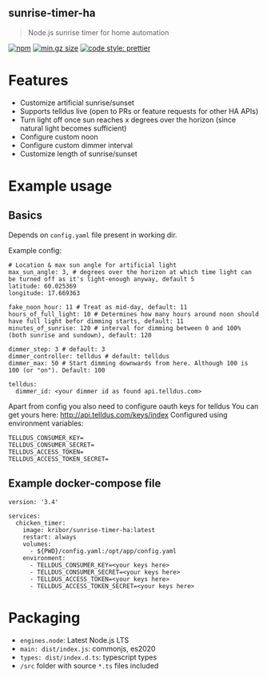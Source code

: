 ## sunrise-timer-ha

> Node.js sunrise timer for home automation

[![npm](https://img.shields.io/npm/v/sunrise-timer-ha/latest.svg)](https://www.npmjs.com/package/sunrise-timer-ha)
[![min.gz size](https://badgen.net/bundlephobia/minzip/sunrise-timer-ha)](https://bundlephobia.com/result?p=sunrise-timer-ha)
[![code style: prettier](https://img.shields.io/badge/code_style-prettier-ff69b4.svg?style=flat-square)](https://github.com/prettier/prettier)

# Features

- Customize artificial sunrise/sunset
- Supports telldus live (open to PRs or feature requests for other HA APIs)
- Turn light off once sun reaches x degrees over the horizon (since natural light becomes
  sufficient)
- Configure custom noon
- Configure custom dimmer interval
- Customize length of sunrise/sunset

# Example usage

## Basics

Depends on `config.yaml` file present in working dir.

Example config:

```
# Location & max sun angle for artificial light
max_sun_angle: 3, # degrees over the horizon at which time light can be turned off as it's light-enough anyway, default 5
latitude: 60.025369
longitude: 17.669363

fake_noon_hour: 11 # Treat as mid-day, default: 11
hours_of_full_light: 10 # Determines how many hours around noon should have full light befor dimming starts, default: 11
minutes_of_sunrise: 120 # interval for dimming between 0 and 100% (both sunrise and sundown), default: 120

dimmer_step: 3 # default: 3
dimmer_controller: telldus # default: telldus
dimmer_max: 50 # Start dimming downwards from here. Although 100 is 100 (or "on"). Default: 100

telldus:
  dimmer_id: <your dimmer id as found api.telldus.com>
```

Apart from config you also need to configure oauth keys for telldus You can get yours here:
http://api.telldus.com/keys/index Configured using environment variables:

```
TELLDUS_CONSUMER_KEY=
TELLDUS_CONSUMER_SECRET=
TELLDUS_ACCESS_TOKEN=
TELLDUS_ACCESS_TOKEN_SECRET=
```

## Example docker-compose file

```
version: '3.4'

services:
  chicken_timer:
    image: kribor/sunrise-timer-ha:latest
    restart: always
    volumes:
      - ${PWD}/config.yaml:/opt/app/config.yaml
    environment:
      - TELLDUS_CONSUMER_KEY=<your keys here>
      - TELLDUS_CONSUMER_SECRET=<your keys here>
      - TELLDUS_ACCESS_TOKEN=<your keys here>
      - TELLDUS_ACCESS_TOKEN_SECRET=<your keys here>

```

# Packaging

- `engines.node`: Latest Node.js LTS
- `main: dist/index.js`: commonjs, es2020
- `types: dist/index.d.ts`: typescript types
- `/src` folder with source `*.ts` files included
